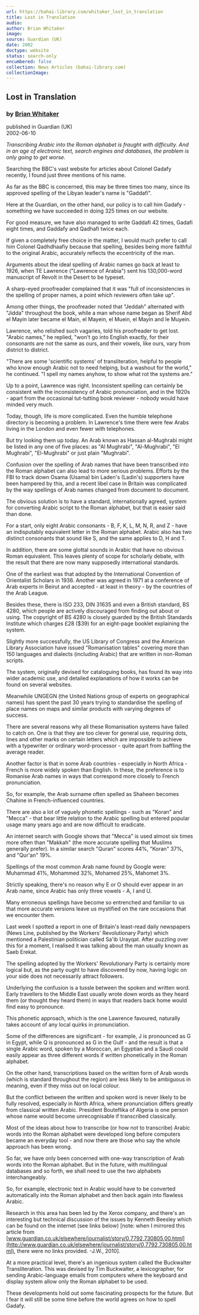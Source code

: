 ```yaml
---
url: https://bahai-library.com/whitaker_lost_in_translation
title: Lost in Translation
audio: 
author: Brian Whitaker
image: 
source: Guardian (UK)
date: 2002
doctype: website
status: search-only
encumbered: false
collection: News Articles (bahai-library.com)
collectionImage: 
---
```



## Lost in Translation

### by [Brian Whitaker](https://bahai-library.com/author/Brian+Whitaker)

published in Guardian (UK)  
2002-06-10


_Transcribing Arabic into the Roman alphabet is fraught with difficulty. And in an age of electronic text, search engines and databases, the problem is only going to get worse._  
  
Searching the BBC's vast website for articles about Colonel Gadafy recently, I found just three mentions of his name.  
  
As far as the BBC is concerned, this may be three times too many, since its approved spelling of the Libyan leader's name is "Gaddafi".  
  
Here at the Guardian, on the other hand, our policy is to call him Gadafy - something we have succeeded in doing 325 times on our website.  
  
For good measure, we have also managed to write Gaddafi 42 times, Gadafi eight times, and Gaddafy and Qadhafi twice each.  
  
If given a completely free choice in the matter, I would much prefer to call him Colonel Qadhdhaafiy because that spelling, besides being more faithful to the original Arabic, accurately reflects the eccentricity of the man.  
  
Arguments about the ideal spelling of Arabic names go back at least to 1926, when TE Lawrence ("Lawrence of Arabia") sent his 130,000-word manuscript of Revolt in the Desert to be typeset.  
  
A sharp-eyed proofreader complained that it was "full of inconsistencies in the spelling of proper names, a point which reviewers often take up".  
  
Among other things, the proofreader noted that "Jeddah" alternated with "Jidda" throughout the book, while a man whose name began as Sherif Abd el Mayin later became el Main, el Mayein, el Muein, el Mayin and le Muyein.  
  
Lawrence, who relished such vagaries, told his proofreader to get lost. "Arabic names," he replied, "won't go into English exactly, for their consonants are not the same as ours, and their vowels, like ours, vary from district to district.  
  
"There are some 'scientific systems' of transliteration, helpful to people who know enough Arabic not to need helping, but a washout for the world," he continued. "I spell my names anyhow, to show what rot the systems are."  
  
Up to a point, Lawrence was right. Inconsistent spelling can certainly be consistent with the inconsistency of Arabic pronunciation, and in the 1920s - apart from the occasional tut-tutting book reviewer - nobody would have minded very much.  
  
Today, though, life is more complicated. Even the humble telephone directory is becoming a problem. In Lawrence's time there were few Arabs living in the London and even fewer with telephones.  
  
But try looking them up today. An Arab known as Hassan al-Mughrabi might be listed in any one of five places: as "Al Mughrabi", "Al-Mughrabi", "El Mughrabi", "El-Mughrabi" or just plain "Mughrabi".  
  
Confusion over the spelling of Arab names that have been transcribed into the Roman alphabet can also lead to more serious problems. Efforts by the FBI to track down Osama (Usama) bin Laden's (Ladin's) supporters have been hampered by this, and a recent libel case in Britain was complicated by the way spellings of Arab names changed from document to document.  
  
The obvious solution is to have a standard, internationally agreed, system for converting Arabic script to the Roman alphabet, but that is easier said than done.  
  
For a start, only eight Arabic consonants - B, F, K, L, M, N, R, and Z - have an indisputably equivalent letter in the Roman alphabet. Arabic also has two distinct consonants that sound like S, and the same applies to D, H and T.  
  
In addition, there are some glottal sounds in Arabic that have no obvious Roman equivalent. This leaves plenty of scope for scholarly debate, with the result that there are now many supposedly international standards.  
  
One of the earliest was that adopted by the International Convention of Orientalist Scholars in 1936. Another was agreed in 1971 at a conference of Arab experts in Beirut and accepted - at least in theory - by the countries of the Arab League.  
  
Besides these, there is ISO 233, DIN 31635 and even a British standard, BS 4280, which people are actively discouraged from finding out about or using. The copyright of BS 4280 is closely guarded by the British Standards Institute which charges £28 ($39) for an eight-page booklet explaining the system.  
  
Slightly more successfully, the US Library of Congress and the American Library Association have issued "Romanisation tables" covering more than 150 languages and dialects (including Arabic) that are written in non-Roman scripts.  
  
The system, originally devised for cataloguing books, has found its way into wider academic use, and detailed explanations of how it works can be found on several websites.  
  
Meanwhile UNGEGN (the United Nations group of experts on geographical names) has spent the past 30 years trying to standardise the spelling of place names on maps and similar products with varying degrees of success.  
  
There are several reasons why all these Romanisation systems have failed to catch on. One is that they are too clever for general use, requiring dots, lines and other marks on certain letters which are impossible to achieve with a typewriter or ordinary word-processor - quite apart from baffling the average reader.  
  
Another factor is that in some Arab countries - especially in North Africa - French is more widely spoken than English. In these, the preference is to Romanise Arab names in ways that correspond more closely to French pronunciation.  
  
So, for example, the Arab surname often spelled as Shaheen becomes Chahine in French-influenced countries.  
  
There are also a lot of vaguely phonetic spellings - such as "Koran" and "Mecca" - that bear little relation to the Arabic spelling but entered popular usage many years ago and are now difficult to eradicate.  
  
An internet search with Google shows that "Mecca" is used almost six times more often than "Makkah" (the more accurate spelling that Muslims generally prefer). In a similar search "Quran" scores 44%, "Koran" 37%, and "Qur'an" 19%.  
  
Spellings of the most common Arab name found by Google were: Muhammad 41%, Mohammed 32%, Mohamed 25%, Mahomet 3%.  
  
Strictly speaking, there's no reason why E or O should ever appear in an Arab name, since Arabic has only three vowels - A, I and U.  
  
Many erroneous spellings have become so entrenched and familiar to us that more accurate versions leave us mystified on the rare occasions that we encounter them.  
  
Last week I spotted a report in one of Britain's least-read daily newspapers (News Line, published by the Workers' Revolutionary Party) which mentioned a Palestinian politician called Sa'ib Urayqat. After puzzling over this for a moment, I realised it was talking about the man usually known as Saeb Erekat.  
  
The spelling adopted by the Workers' Revolutionary Party is certainly more logical but, as the party ought to have discovered by now, having logic on your side does not necessarily attract followers.  
  
Underlying the confusion is a tussle between the spoken and written word. Early travellers to the Middle East usually wrote down words as they heard them (or thought they heard them) in ways that readers back home would find easy to pronounce.  
  
This phonetic approach, which is the one Lawrence favoured, naturally takes account of any local quirks in pronunciation.  
  
Some of the differences are significant - for example, J is pronounced as G in Egypt, while Q is pronounced as G in the Gulf - and the result is that a single Arabic word, spoken by a Moroccan, an Egyptian and a Saudi could easily appear as three different words if written phonetically in the Roman alphabet.  
  
On the other hand, transcriptions based on the written form of Arab words (which is standard throughout the region) are less likely to be ambiguous in meaning, even if they miss out on local colour.  
  
But the conflict between the written and spoken word is never likely to be fully resolved, especially in North Africa, where pronunciation differs greatly from classical written Arabic. President Bouteflika of Algeria is one person whose name would become unrecognisable if transcribed classically.  
  
Most of the ideas about how to transcribe (or how not to transcribe) Arabic words into the Roman alphabet were developed long before computers became an everyday tool - and now there are those who say the whole approach has been wrong.  
  
So far, we have only been concerned with one-way transcription of Arab words into the Roman alphabet. But in the future, with multilingual databases and so forth, we shall need to use the two alphabets interchangeably.  
  
So, for example, electronic text in Arabic would have to be converted automatically into the Roman alphabet and then back again into flawless Arabic.  
  
Research in this area has been led by the Xerox company, and there's an interesting but technical discussion of the issues by Kenneth Beesley which can be found on the internet (see links below) \[note: when I mirrored this article from [www.guardian.co.uk/elsewhere/journalist/story/0,7792,730805,00.html](http://www.guardian.co.uk/elsewhere/journalist/story/0,7792,730805,00.html), there were no links provided. -J.W., 2010\].  
  
At a more practical level, there's an ingenious system called the Buckwalter Transliteration. This was devised by Tim Buckwalter, a lexicographer, for sending Arabic-language emails from computers where the keyboard and display system allow only the Roman alphabet to be used.  
  
These developments hold out some fascinating prospects for the future. But I fear it will still be some time before the world agrees on how to spell Gadafy.